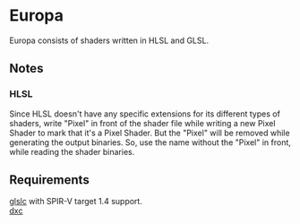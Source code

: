 # Europa
Europa consists of shaders written in HLSL and GLSL.

## Notes
### HLSL
Since HLSL doesn't have any specific extensions for its different types of shaders, write "Pixel" in front of the shader file while writing a new Pixel Shader to mark that it's a Pixel Shader. But the "Pixel" will be removed while generating the output binaries. So, use the name without the "Pixel" in front, while reading the shader binaries.

## Requirements
[glslc](https://github.com/google/shaderc) with SPIR-V target 1.4 support.\
[dxc](https://github.com/microsoft/DirectXShaderCompiler)